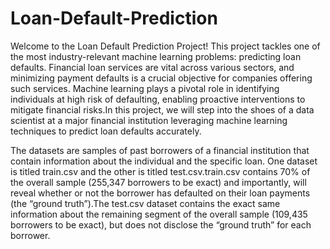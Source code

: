 # Loan-Default-Prediction

Welcome to the Loan Default Prediction Project! This project tackles one of the most industry-relevant machine learning problems: predicting loan defaults. Financial loan services are vital across various sectors, and minimizing payment defaults is a crucial objective for companies offering such services. Machine learning plays a pivotal role in identifying individuals at high risk of defaulting, enabling proactive interventions to mitigate financial risks.In this project, we will step into the shoes of a data scientist at a major financial institution leveraging machine learning techniques to predict loan defaults accurately.

The datasets are samples of past borrowers of a financial institution that contain information about the individual and the specific loan. One dataset is titled train.csv and the other is titled test.csv.train.csv contains 70% of the overall sample (255,347 borrowers to be exact) and importantly, will reveal whether or not the borrower has defaulted on their loan payments (the “ground truth”).The test.csv dataset contains the exact same information about the remaining segment of the overall sample (109,435 borrowers to be exact), but does not disclose the “ground truth” for each borrower.
